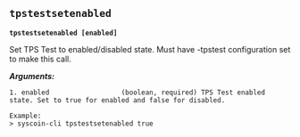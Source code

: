 ## **`tpstestsetenabled`**

**`tpstestsetenabled [enabled]`**

Set TPS Test to enabled/disabled state. Must have -tpstest configuration set to make this call.

***Arguments:***

```
1. enabled                  (boolean, required) TPS Test enabled state. Set to true for enabled and false for disabled.

Example:
> syscoin-cli tpstestsetenabled true
```
